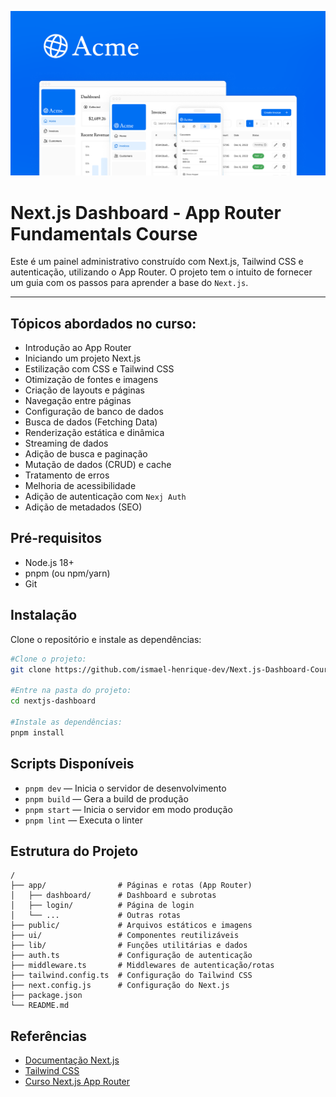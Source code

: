 ![Logo](docs/images/opengraph-image.png)

# Next.js Dashboard - App Router Fundamentals Course

Este é um painel administrativo construído com Next.js, Tailwind CSS e autenticação, utilizando o App Router. O projeto tem o intuito de fornecer um guia com os passos para aprender a base do `Next.js`.

---

## Tópicos abordados no curso:

- Introdução ao App Router
- Iniciando um projeto Next.js
- Estilização com CSS e Tailwind CSS
- Otimização de fontes e imagens
- Criação de layouts e páginas
- Navegação entre páginas
- Configuração de banco de dados
- Busca de dados (Fetching Data)
- Renderização estática e dinâmica
- Streaming de dados
- Adição de busca e paginação
- Mutação de dados (CRUD) e cache
- Tratamento de erros
- Melhoria de acessibilidade
- Adição de autenticação com `Nexj Auth`
- Adição de metadados (SEO)

## Pré-requisitos

- Node.js 18+
- pnpm (ou npm/yarn)
- Git

## Instalação

Clone o repositório e instale as dependências:

```bash
#Clone o projeto:
git clone https://github.com/ismael-henrique-dev/Next.js-Dashboard-Course.git

#Entre na pasta do projeto:
cd nextjs-dashboard

#Instale as dependências:
pnpm install
```

## Scripts Disponíveis

- `pnpm dev` — Inicia o servidor de desenvolvimento
- `pnpm build` — Gera a build de produção
- `pnpm start` — Inicia o servidor em modo produção
- `pnpm lint` — Executa o linter

## Estrutura do Projeto

```
/
├── app/                # Páginas e rotas (App Router)
│   ├── dashboard/      # Dashboard e subrotas
│   ├── login/          # Página de login
│   └── ...             # Outras rotas
├── public/             # Arquivos estáticos e imagens
├── ui/                 # Componentes reutilizáveis
├── lib/                # Funções utilitárias e dados 
├── auth.ts             # Configuração de autenticação
├── middleware.ts       # Middlewares de autenticação/rotas
├── tailwind.config.ts  # Configuração do Tailwind CSS
├── next.config.js      # Configuração do Next.js
├── package.json
└── README.md
```

## Referências

- [Documentação Next.js](https://nextjs.org/docs)
- [Tailwind CSS](https://tailwindcss.com/)
- [Curso Next.js App Router](https://nextjs.org/learn)

